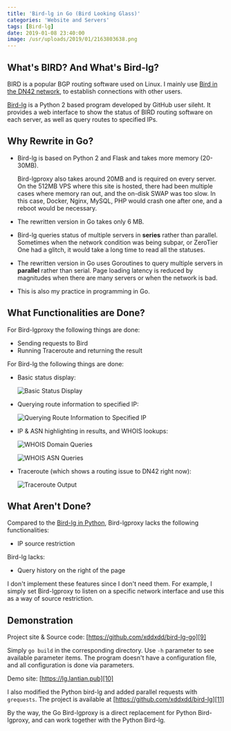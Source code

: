 ```yaml
---
title: 'Bird-lg in Go (Bird Looking Glass)'
categories: 'Website and Servers'
tags: [Bird-lg]
date: 2019-01-08 23:40:00
image: /usr/uploads/2019/01/2163803638.png
---
```


## What's BIRD? And What's Bird-lg?

BIRD is a popular BGP routing software used on Linux. I mainly use [Bird in the
DN42 network][1], to establish connections with other users.

[Bird-lg][2] is a Python 2 based program developed by GitHub user sileht. It
provides a web interface to show the status of BIRD routing software on each
server, as well as query routes to specified IPs.

## Why Rewrite in Go?

- Bird-lg is based on Python 2 and Flask and takes more memory (20-30MB).

  Bird-lgproxy also takes around 20MB and is required on every server. On the
  512MB VPS where this site is hosted, there had been multiple cases where
  memory ran out, and the on-disk SWAP was too slow. In this case, Docker,
  Nginx, MySQL, PHP would crash one after one, and a reboot would be necessary.

- The rewritten version in Go takes only 6 MB.

- Bird-lg queries status of multiple servers in **series** rather than parallel.
  Sometimes when the network condition was being subpar, or ZeroTier One had a
  glitch, it would take a long time to read all the statuses.

- The rewritten version in Go uses Goroutines to query multiple servers in
  **parallel** rather than serial. Page loading latency is reduced by magnitudes
  when there are many servers or when the network is bad.

- This is also my practice in programming in Go.

## What Functionalities are Done?

For Bird-lgproxy the following things are done:

- Sending requests to Bird
- Running Traceroute and returning the result

For Bird-lg the following things are done:

- Basic status display:

  ![Basic Status Display][3]

- Querying route information to specified IP:

  ![Querying Route Information to Specified IP][4]

- IP & ASN highlighting in results, and WHOIS lookups:

  ![WHOIS Domain Queries][5]

  ![WHOIS ASN Queries][6]

- Traceroute (which shows a routing issue to DN42 right now):

  ![Traceroute Output][7]

## What Aren't Done?

Compared to the [Bird-lg in Python][8], Bird-lgproxy lacks the following
functionalities:

- IP source restriction

Bird-lg lacks:

- Query history on the right of the page

I don't implement these features since I don't need them. For example, I simply
set Bird-lgproxy to listen on a specific network interface and use this as a way
of source restriction.

## Demonstration

Project site & Source code: [https://github.com/xddxdd/bird-lg-go][9]

Simply `go build` in the corresponding directory. Use `-h` parameter to see
available parameter items. The program doesn't have a configuration file, and
all configuration is done via parameters.

Demo site: [https://lg.lantian.pub][10]

I also modified the Python bird-lg and added parallel requests with `grequests`.
The project is available at [https://github.com/xddxdd/bird-lg][11]

By the way, the Go Bird-lgproxy is a direct replacement for Python Bird-lgproxy,
and can work together with the Python Bird-lg.

[1]: /article/modify-website/join-dn42-experimental-network.lantian
[2]: https://github.com/sileht/bird-lg
[3]: /usr/uploads/2019/01/2163803638.png
[4]: /usr/uploads/2019/01/3361004803.png
[5]: /usr/uploads/2019/01/2074591260.png
[6]: /usr/uploads/2019/01/1327536764.png
[7]: /usr/uploads/2019/01/408903664.png
[8]: https://github.com/sileht/bird-lg
[9]: https://github.com/xddxdd/bird-lg-go
[10]: https://lg.lantian.pub
[11]: https://github.com/xddxdd/bird-lg
